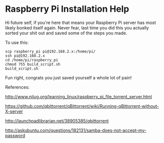 # Raspberry Pi Installation Help

Hi future self, if you're here that means your Raspberry Pi server has most
likely bonked itself again. Never fear, last time you did this you actually
sorted your shit out and saved some of the steps you made.

To use this:

```
scp raspberry_pi pi@192.168.2.x:/home/pi/
ssh pi@192.168.2.x
cd /home/pi/raspberry_pi
chmod 755 build_script.sh
build_script.sh
```

Fun right, congrats you just saved yourself a whole lot of pain!


References:

http://www.nilug.org/learning_linux/raspberry_pi_file_torrent_server.html

https://github.com/qbittorrent/qBittorrent/wiki/Running-qBittorrent-without-X-server

http://launchpadlibrarian.net/38905385/qbittorrent

http://askubuntu.com/questions/182131/samba-does-not-accept-my-password
